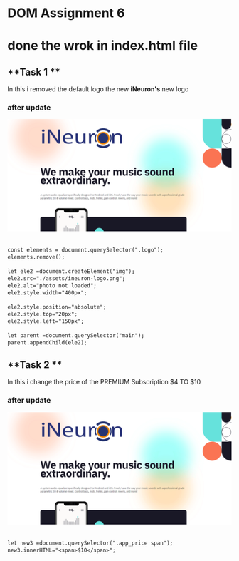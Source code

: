 # **DOM Assignment 6**
# **done the wrok in index.html file**

## **Task 1 **
In this i removed the default logo the new **iNeuron's** new logo 
### **after update**
![output Image](./Output/DOM%20P3%20SS-1.png)
```  In this i have added the code is 

const elements = document.querySelector(".logo");
elements.remove();

let ele2 =document.createElement("img");
ele2.src="./assets/ineuron-logo.png";
ele2.alt="photo not loaded";
ele2.style.width="400px";

ele2.style.position="absolute";
ele2.style.top="20px";
ele2.style.left="150px";

let parent =document.querySelector("main");
parent.appendChild(ele2);

```

## **Task 2 **
In this i change the price of the PREMIUM Subscription $4 TO $10 
### **after update**
![output Image](./Output/DOM%20P3%20SS-1.png)
```  In this i have added the code is 

let new3 =document.querySelector(".app_price span");
new3.innerHTML="<span>$10</span>";

```